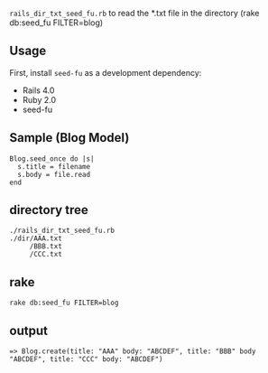 ``rails_dir_txt_seed_fu.rb`` to read the *.txt file in the directory (rake db:seed_fu FILTER=blog)

## Usage

First, install ``seed-fu`` as a development dependency:

* Rails 4.0
* Ruby 2.0
* seed-fu

## Sample (Blog Model)

    Blog.seed_once do |s|
      s.title = filename
      s.body = file.read
    end

## directory tree

    ./rails_dir_txt_seed_fu.rb
    ./dir/AAA.txt
         /BBB.txt
         /CCC.txt

## rake

    rake db:seed_fu FILTER=blog

## output

    => Blog.create(title: "AAA" body: "ABCDEF", title: "BBB" body "ABCDEF", title: "CCC" body: "ABCDEF")
